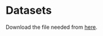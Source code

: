 # Datasets

Download the file needed from [here](https://www.kaggle.com/competitions/home-credit-default-risk/data).

